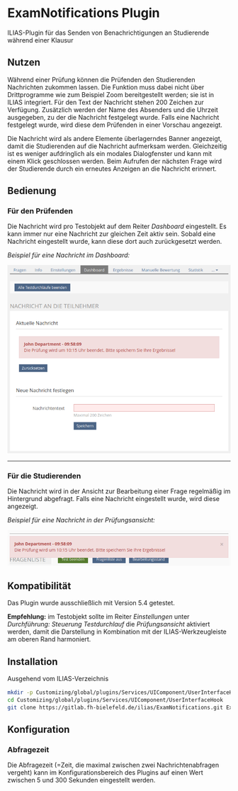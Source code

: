 # ExamNotifications Plugin

ILIAS-Plugin für das Senden von Benachrichtigungen an Studierende während einer Klausur

## Nutzen

Während einer Prüfung können die Prüfenden den Studierenden Nachrichten zukommen lassen.
Die Funktion muss dabei nicht über Drittprogramme wie zum Beispiel Zoom bereitgestellt werden; sie ist in ILIAS integriert. Für den Text der Nachricht stehen 200 Zeichen zur Verfügung. Zusätzlich werden der Name des Absenders und die Uhrzeit ausgegeben, zu der die Nachricht festgelegt wurde.
Falls eine Nachricht festgelegt wurde, wird diese dem Prüfenden in einer Vorschau angezeigt.

Die Nachricht wird als andere Elemente überlagerndes Banner angezeigt, damit die Studierenden auf die Nachricht aufmerksam werden. Gleichzeitig ist es weniger aufdringlich als ein modales Dialogfenster und kann mit einem Klick geschlossen werden. Beim Aufrufen der nächsten Frage wird der Studierende durch ein erneutes Anzeigen an die Nachricht erinnert.

## Bedienung

### Für den Prüfenden
Die Nachricht wird pro Testobjekt auf dem Reiter _Dashboard_ eingestellt. Es kann immer nur eine Nachricht zur gleichen Zeit aktiv sein. Sobald eine Nachricht eingestellt wurde, kann diese dort auch zurückgesetzt werden.

*Beispiel für eine Nachricht im Dashboard:*

![Beispiel für eine Nachricht im Dashboard](doc/images/Example_Dashboard.png)

---

### Für die Studierenden
Die Nachricht wird in der Ansicht zur Bearbeitung einer Frage regelmäßig im Hintergrund abgefragt. Falls eine Nachricht eingestellt wurde, wird diese angezeigt.

*Beispiel für eine Nachricht in der Prüfungsansicht:*

![Beispiel für eine Nachricht in der Prüfungsansicht](doc/images/Example_ExamView.png)

## Kompatibilität

Das Plugin wurde ausschließlich mit Version 5.4 getestet.

**Empfehlung:** im Testobjekt sollte im Reiter _Einstellungen_ unter _Durchführung: Steuerung Testdurchlauf_ die _Prüfungsansicht_ aktiviert werden, damit die Darstellung in Kombination mit der ILIAS-Werkzeugleiste am oberen Rand harmoniert.

## Installation

Ausgehend vom ILIAS-Verzeichnis

```bash
mkdir -p Customizing/global/plugins/Services/UIComponent/UserInterfaceHook
cd Customizing/global/plugins/Services/UIComponent/UserInterfaceHook
git clone https://gitlab.fh-bielefeld.de/ilias/ExamNotifications.git ExamNotifications
```

## Konfiguration

### Abfragezeit

Die Abfragezeit (=Zeit, die maximal zwischen zwei Nachrichtenabfragen vergeht) kann im Konfigurationsbereich des Plugins auf einen Wert zwischen 5 und 300 Sekunden eingestellt werden.
